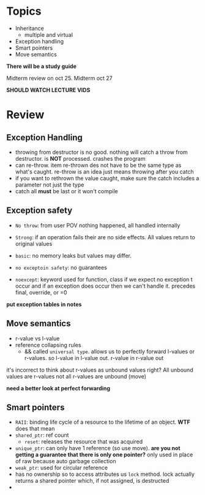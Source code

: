 # Topics
- Inheritance
  - multiple and virtual
- Exception handling
- Smart pointers
- Move semantics
  
**There will be a study guide**

Midterm  review on oct 25. Midterm oct 27

**SHOULD WATCH LECTURE VIDS**

# Review
## Exception Handling
- throwing from destructor is no good. nothing will catch a throw from destructor. is **NOT** processed. crashes the program
- can re-throw. item re-thrown des not have to be the same type as what's caught. re-throw is an idea just means throwing after you catch
- if you want to rethrown the value caught, make sure the catch includes a parameter not just the type
- catch all **must** be last or it won't compile

## Exception safety
- `No throw`: from user POV nothing happened, all handled internally
- `Strong`: if an operation fails their are no side effects. All values return to original values
- `basic`: no memory leaks but values may differ.
- `no exceptoin safety`: no guarantees

- `noexcept`: keyword used for function, class if we expect no exception t occur and if an exception does occur then we can't handle it. precedes final, override, or =0


**put exception tables in notes**

## Move semantics
- r-value vs l-value
- reference collapsing rules
  - && called `universal type`. allows us to perfectly forward l-values or r-values. so l-value in l-value out. r-value in r-value out

it's incorrect to think about r-values as unbound values right? All unbound values are r-values not all r-values are unbound (move)

**need a better look at perfect forwarding**

## Smart pointers
- `RAII`: binding life cycle of a resource to the lifetime of an object. **WTF** does that mean
- `shared_ptr`: ref count
  - `reset`: releases the resource that was acquired
- `unique_ptr`: can only have 1 reference (so use move). **are you not getting a guarantee that there is only one pointer?** only used in place of raw because auto garbage collection
- `weak_ptr`: used for circular reference
- has no ownership so to access attributes us `lock` method. lock actually returns a shared pointer which, if not assigned, is destructed
- 